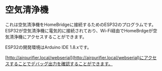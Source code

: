 # 空気清浄機
これは空気清浄機をHomeBridgeに接続するためのESP32のプログラムです。
ESP32が空気清浄機に電気的に接続されており、Wi-Fi経由でHomeBrdgeが空気清浄機にアクセスすることができます。

ESP32の開発環境はArduino IDE 1.8.xです。

[http://airpurifier.local/webserial](http://airpurifier.local/webserial)にアクセスすることでデバッグ出力を確認することができます。